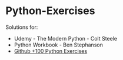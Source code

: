 # Python-Exercises
Solutions for:
- Udemy - The Modern Python - Colt Steele
- Python Workbook - Ben Stephanson
- [Github +100 Python Exercises](https://github.com/zhiwehu/Python-programming-exercises)
